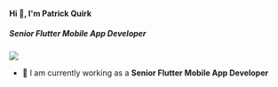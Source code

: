 #### Hi 👋, I'm Patrick Quirk
##### **Senior Flutter Mobile App Developer**

[![](https://visitcount.itsvg.in/api?id=patrickquirk89&icon=0&color=9)](https://visitcount.itsvg.in)

- 🔭 I am currently working as a **Senior Flutter Mobile App Developer**
